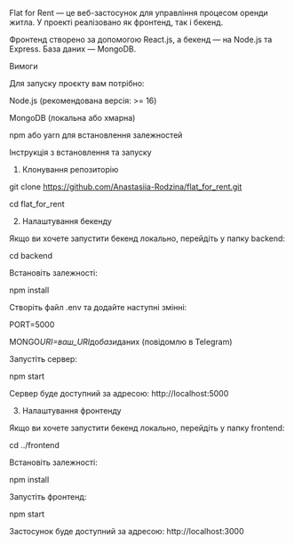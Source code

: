 Flat for Rent — це веб-застосунок для управління процесом оренди житла. У проекті реалізовано як фронтенд, так і бекенд.

Фронтенд створено за допомогою React.js, а бекенд — на Node.js та Express. База даних — MongoDB.

Вимоги

Для запуску проєкту вам потрібно:

Node.js (рекомендована версія: >= 16)

MongoDB (локальна або хмарна)

npm або yarn для встановлення залежностей

Інструкція з встановлення та запуску

1. Клонування репозиторію

git clone https://github.com/Anastasiia-Rodzina/flat_for_rent.git

cd flat_for_rent

2. Налаштування бекенду

Якщо ви хочете запустити бекенд локально, перейдіть у папку backend:

cd backend

Встановіть залежності:

npm install

Створіть файл .env та додайте наступні змінні:

PORT=5000

MONGO*URI=ваш_URI*до*бази*даних (повідомлю в Telegram)

Запустіть сервер:

npm start

Сервер буде доступний за адресою: http://localhost:5000

3. Налаштування фронтенду

Якщо ви хочете запустити бекенд локально, перейдіть у папку frontend:

cd ../frontend

Встановіть залежності:

npm install

Запустіть фронтенд:

npm start

Застосунок буде доступний за адресою: http://localhost:3000
